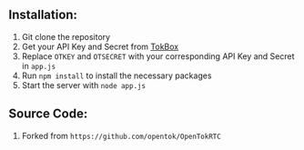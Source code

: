 ## Installation:
1. Git clone the repository
2. Get your API Key and Secret from [TokBox]( http://TokBox.com )  
3. Replace `OTKEY` and `OTSECRET` with your corresponding API Key and Secret in `app.js`  
4. Run `npm install` to install the necessary packages  
5. Start the server with `node app.js`  

## Source Code:
1. Forked from `https://github.com/opentok/OpenTokRTC`
